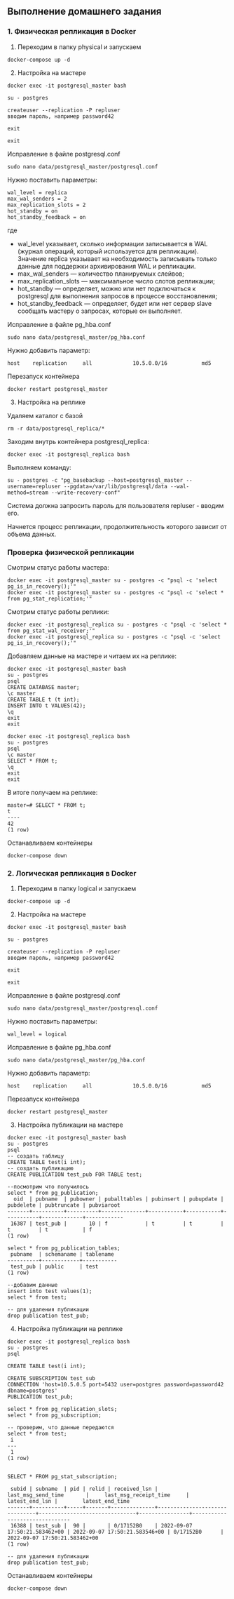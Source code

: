 ## Выполнение домашнего задания

### 1. Физическая репликация в Docker

1. Переходим в папку physical и запускаем
```
docker-compose up -d
```
2. Настройка на мастере

```
docker exec -it postgresql_master bash

su - postgres

createuser --replication -P repluser
вводим пароль, например password42

exit
 
exit 
```

Исправление в файле postgresql.conf

```
sudo nano data/postgresql_master/postgresql.conf
```
Нужно поставить параметры:

```
wal_level = replica
max_wal_senders = 2
max_replication_slots = 2
hot_standby = on
hot_standby_feedback = on
```
где
- wal_level указывает, сколько информации записывается в WAL (журнал операций, который используется для репликации). Значение replica указывает на необходимость записывать только данные для поддержки архивирования WAL и репликации.
- max_wal_senders — количество планируемых слейвов;
- max_replication_slots — максимальное число слотов репликации;
- hot_standby — определяет, можно или нет подключаться к postgresql для выполнения запросов в процессе восстановления;
- hot_standby_feedback — определяет, будет или нет сервер slave сообщать мастеру о запросах, которые он выполняет.

Исправление в файле pg_hba.conf

```
sudo nano data/postgresql_master/pg_hba.conf
```
Нужно добавить параметр:

```
host    replication     all             10.5.0.0/16           md5
```
Перезапуск контейнера 

```
docker restart postgresql_master
```

3. Настройка на реплике

Удаляем каталог с базой

```
rm -r data/postgresql_replica/*
```

Заходим внутрь контейнера postgresql_replica:

```
docker exec -it postgresql_replica bash
```
Выполняем команду:

```
su - postgres -c "pg_basebackup --host=postgresql_master --username=repluser --pgdata=/var/lib/postgresql/data --wal-method=stream --write-recovery-conf"
```

Система должна запросить пароль для пользователя repluser - вводим его. 

Начнется процесс репликации, продолжительность которого зависит от объема данных.

### Проверка физической репликации

Смотрим статус работы мастера:

```
docker exec -it postgresql_master su - postgres -c "psql -c 'select pg_is_in_recovery();'"
docker exec -it postgresql_master su - postgres -c "psql -c 'select * from pg_stat_replication;'"
```

Смотрим статус работы реплики:

```
docker exec -it postgresql_replica su - postgres -c "psql -c 'select * from pg_stat_wal_receiver;'"
docker exec -it postgresql_replica su - postgres -c "psql -c 'select pg_is_in_recovery();'"
```

Добавляем данные на мастере и читаем их на реплике:

```
docker exec -it postgresql_master bash
su - postgres
psql
CREATE DATABASE master;
\c master
CREATE TABLE t (t int);
INSERT INTO t VALUES(42);
\q
exit
exit
```

```
docker exec -it postgresql_replica bash
su - postgres
psql
\c master
SELECT * FROM t;
\q
exit
exit
```

В итоге получаем на реплике:
```
master=# SELECT * FROM t;
t
----
42
(1 row)
```

Останавливаем контейнеры
```
docker-compose down
```


### 2. Логическая репликация в Docker

1. Переходим в папку logical и запускаем
```
docker-compose up -d
```
2. Настройка на мастере

```
docker exec -it postgresql_master bash

su - postgres

createuser --replication -P repluser
вводим пароль, например password42

exit
 
exit 
```

Исправление в файле postgresql.conf

```
sudo nano data/postgresql_master/postgresql.conf
```
Нужно поставить параметры:

```
wal_level = logical
```
Исправление в файле pg_hba.conf

```
sudo nano data/postgresql_master/pg_hba.conf
```
Нужно добавить параметр:

```
host    replication     all             10.5.0.0/16           md5
```
Перезапуск контейнера

```
docker restart postgresql_master
```

3. Настройка публикации на мастере

```
docker exec -it postgresql_master bash
su - postgres
psql
-- создать таблицу
CREATE TABLE test(i int);
-- создать публикацию
CREATE PUBLICATION test_pub FOR TABLE test;

--посмотрим что получилось
select * from pg_publication;
  oid  | pubname  | pubowner | puballtables | pubinsert | pubupdate | pubdelete | pubtruncate | pubviaroot 
-------+----------+----------+--------------+-----------+-----------+-----------+-------------+------------
 16387 | test_pub |       10 | f            | t         | t         | t         | t           | f
(1 row)

select * from pg_publication_tables;
 pubname  | schemaname | tablename 
----------+------------+-----------
 test_pub | public     | test
(1 row)

--добавим данные
insert into test values(1);
select * from test;

-- для удаления публикации
drop publication test_pub;
```

4. Настройка публикации на реплике

```
docker exec -it postgresql_replica bash
su - postgres
psql

CREATE TABLE test(i int);

CREATE SUBSCRIPTION test_sub 
CONNECTION 'host=10.5.0.5 port=5432 user=postgres password=password42 dbname=postgres' 
PUBLICATION test_pub;

select * from pg_replication_slots;
select * from pg_subscription;

-- проверим, что данные передаются
select * from test;
 i 
---
 1
(1 row)


SELECT * FROM pg_stat_subscription;

 subid | subname  | pid | relid | received_lsn |      last_msg_send_time       |     last_msg_receipt_time     | latest_end_lsn |        latest_end_time        
-------+----------+-----+-------+--------------+-------------------------------+-------------------------------+----------------+-------------------------------
 16388 | test_sub |  90 |       | 0/17152B0    | 2022-09-07 17:50:21.583462+00 | 2022-09-07 17:50:21.583546+00 | 0/17152B0      | 2022-09-07 17:50:21.583462+00
(1 row)

-- для удаления публикации
drop publication test_pub;
```

Останавливаем контейнеры
```
docker-compose down
```
